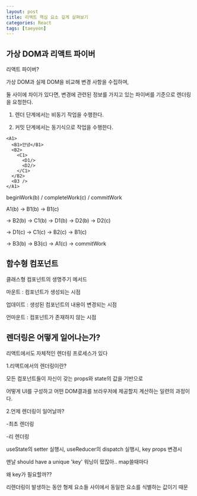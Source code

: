 ```yaml
---
layout: post
title: 리액트 핵심 요소 깊게 살펴보기
categories: React
tags: [taeyeon]
---
```


## 가상 DOM과 리액트 파이버

리액트 파이버?

가상 DOM과 실제 DOM을 비교해 변경 사항을 수집하며, 

둘 사이에 차이가 있다면, 변경에 관련된 정보를 가지고 있는 파이버를 기준으로 렌더링을 요청한다.

1. 렌더 단계에서는 비동기 작업을 수행한다.

2. 커밋 단계에서는 동기식으로 작업을 수행한다.

```1=파이버의 작업 순서
<A1>
  <B1>안녕</B1>
  <B2>
    <C1>
      <D1/>
      <D2/>
    </C1>
  </B2>
  <B3 />
</A1>
```
beginWork(b) / completeWork(c) / commitWork

A1(b) -> B1(b) -> B1(c) 

-> B2(b) -> C1(b) -> D1(b) -> D2(b) -> D2(c)

-> D1(c) -> C1(c) -> B2(c) -> B1(c)

-> B3(b) -> B3(c) -> A1(c) -> commitWork

## 함수형 컴포넌트

클래스형 컴포넌트의 생명주기 메서드 

마운트 : 컴포넌트가 생성되는 시점

업데이트 : 생성된 컴포넌트의 내용이 변경되는 시점

언마운트 : 컴포넌트가 존재하지 않는 시점

## 렌더링은 어떻게 일어나는가?

리액트에서도 자체적인 렌더링 프로세스가 있다

1.리액트에서의 렌더링이란?

모든 컴포넌트들이 자신이 갖는 props와 state의 값을 기반으로 

어떻게 UI를 구성하고 어떤 DOM결과를 브라우저에 제공할지 계산하는 일련의 과정이다.

2.언제 렌더링이 일어날까?

-최초 렌더링

-리 렌더링

useState의 setter 실행시, useReducer의 dispatch 실행시, key props 변경시

맨날 should have a unique 'key' 워닝이 떴잖아.. map쓸때마다

왜 key가 필요할까??

리렌더링이 발생하는 동안 형제 요소들 사이에서 동일한 요소를 식별하는 값이기 때문












